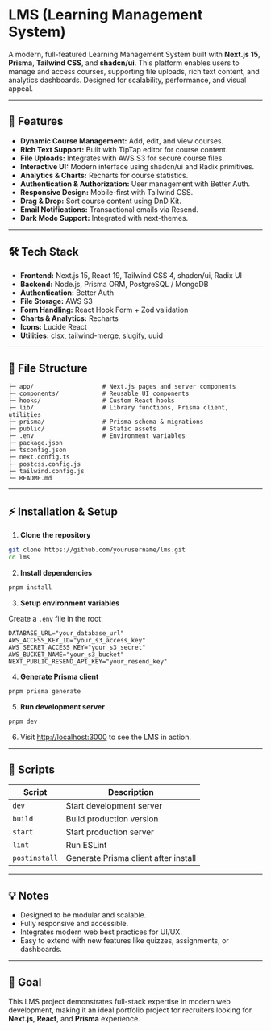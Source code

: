 # LMS (Learning Management System)

A modern, full-featured Learning Management System built with **Next.js 15**, **Prisma**, **Tailwind CSS**, and **shadcn/ui**. This platform enables users to manage and access courses, supporting file uploads, rich text content, and analytics dashboards. Designed for scalability, performance, and visual appeal.

---

## 🚀 Features

- **Dynamic Course Management:** Add, edit, and view courses.
- **Rich Text Support:** Built with TipTap editor for course content.
- **File Uploads:** Integrates with AWS S3 for secure course files.
- **Interactive UI:** Modern interface using shadcn/ui and Radix primitives.
- **Analytics & Charts:** Recharts for course statistics.
- **Authentication & Authorization:** User management with Better Auth.
- **Responsive Design:** Mobile-first with Tailwind CSS.
- **Drag & Drop:** Sort course content using DnD Kit.
- **Email Notifications:** Transactional emails via Resend.
- **Dark Mode Support:** Integrated with next-themes.

---

## 🛠 Tech Stack

- **Frontend:** Next.js 15, React 19, Tailwind CSS 4, shadcn/ui, Radix UI
- **Backend:** Node.js, Prisma ORM, PostgreSQL / MongoDB
- **Authentication:** Better Auth
- **File Storage:** AWS S3
- **Form Handling:** React Hook Form + Zod validation
- **Charts & Analytics:** Recharts
- **Icons:** Lucide React
- **Utilities:** clsx, tailwind-merge, slugify, uuid

---

## 📁 File Structure

```
├─ app/                   # Next.js pages and server components
├─ components/            # Reusable UI components
├─ hooks/                 # Custom React hooks
├─ lib/                   # Library functions, Prisma client, utilities
├─ prisma/                # Prisma schema & migrations
├─ public/                # Static assets
├─ .env                   # Environment variables
├─ package.json
├─ tsconfig.json
├─ next.config.ts
├─ postcss.config.js
├─ tailwind.config.js
└─ README.md
```

---

## ⚡ Installation & Setup

1. **Clone the repository**
  ```bash
  git clone https://github.com/yourusername/lms.git
  cd lms
  ```

2. **Install dependencies**
  ```bash
  pnpm install
  ```

3. **Setup environment variables**

  Create a `.env` file in the root:

  ```env
  DATABASE_URL="your_database_url"
  AWS_ACCESS_KEY_ID="your_s3_access_key"
  AWS_SECRET_ACCESS_KEY="your_s3_secret"
  AWS_BUCKET_NAME="your_s3_bucket"
  NEXT_PUBLIC_RESEND_API_KEY="your_resend_key"
  ```

4. **Generate Prisma client**
  ```bash
  pnpm prisma generate
  ```

5. **Run development server**
  ```bash
  pnpm dev
  ```

6. Visit [http://localhost:3000](http://localhost:3000) to see the LMS in action.

---

## 🧩 Scripts

| Script        | Description                              |
| ------------- | ---------------------------------------- |
| `dev`         | Start development server                 |
| `build`       | Build production version                 |
| `start`       | Start production server                  |
| `lint`        | Run ESLint                               |
| `postinstall` | Generate Prisma client after install     |

---

## 💡 Notes

- Designed to be modular and scalable.
- Fully responsive and accessible.
- Integrates modern web best practices for UI/UX.
- Easy to extend with new features like quizzes, assignments, or dashboards.

---

## 🎯 Goal

This LMS project demonstrates full-stack expertise in modern web development, making it an ideal portfolio project for recruiters looking for **Next.js**, **React**, and **Prisma** experience.